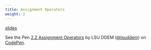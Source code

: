 ```yaml
---
title: Assignment Operators
weight: 2
---
```


[slides](../presentation5)

<p data-height="600" data-theme-id="33744" data-slug-hash="6d7aaa42a1365e32d6a3e3dde7c4ad24" data-default-tab="js" data-user="lsuddem" data-embed-version="2" data-pen-title="2.2 Assignment Operators" data-editable="true" class="codepen">See the Pen <a href="https://codepen.io/lsuddem/pen/6d7aaa42a1365e32d6a3e3dde7c4ad24/">2.2 Assignment Operators</a> by LSU DDEM (<a href="https://codepen.io/lsuddem">@lsuddem</a>) on <a href="https://codepen.io">CodePen</a>.</p>
<script async src="https://static.codepen.io/assets/embed/ei.js"></script>